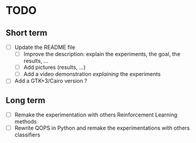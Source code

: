 # TODO

## Short term

- [ ] Update the README file
    - [ ] Improve the description: explain the experiments, the goal, the results, ...
    - [ ] Add pictures (results, ...)
    - [ ] Add a video demonstration *explaining* the experiments
- [ ] Add a GTK+3/Cairo version ?

## Long term

- [ ] Remake the experimentation with others Reinforcement Learning methods
- [ ] Rewrite QOPS in Python and remake the experimentations with others classifiers
